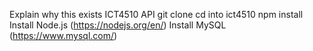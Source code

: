 Explain why this exists
ICT4510 API
git clone
cd into ict4510
npm install
Install Node.js (https://nodejs.org/en/)
Install MySQL (https://www.mysql.com/)